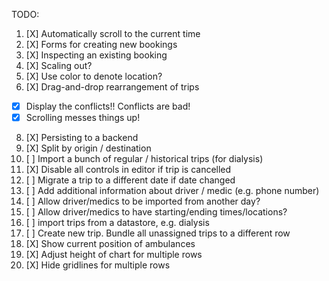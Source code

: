 TODO:

1. [X] Automatically scroll to the current time
2. [X] Forms for creating new bookings
3. [X] Inspecting an existing booking
4. [X] Scaling out?
5. [X] Use color to denote location?
6. [X] Drag-and-drop rearrangement of trips
  - [X] Display the conflicts!! Conflicts are bad!
  - [X] Scrolling messes things up!
8. [X] Persisting to a backend
9. [X] Split by origin / destination
7. [ ] Import a bunch of regular / historical trips (for dialysis)
10. [X] Disable all controls in editor if trip is cancelled
11. [ ] Migrate a trip to a different date if date changed
12. [ ] Add additional information about driver / medic (e.g. phone number)
13. [ ] Allow driver/medics to be imported from another day?
14. [ ] Allow driver/medics to have starting/ending times/locations?
15. [ ] import trips from a datastore, e.g. dialysis
16. [ ] Create new trip. Bundle all unassigned trips to a different row
17. [X] Show current position of ambulances
18. [X] Adjust height of chart for multiple rows
19. [X] Hide gridlines for multiple rows